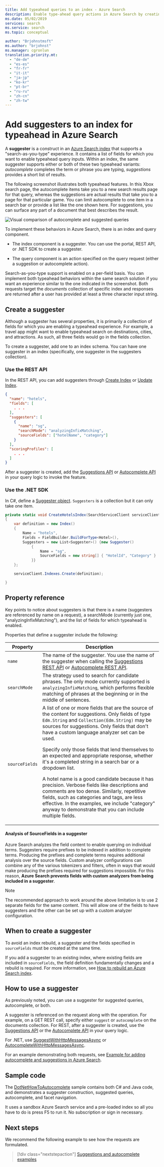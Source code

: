 ```yaml
---
title: Add typeahead queries to an index - Azure Search
description: Enable type-ahead query actions in Azure Search by creating suggesters and formulating requests that invoke autocomplete or autosuggested query terms.
ms.date: 05/02/2019
services: search
ms.service: search
ms.topic: conceptual

author: "Brjohnstmsft"
ms.author: "brjohnst"
ms.manager: cgronlun
translation.priority.mt:
  - "de-de"
  - "es-es"
  - "fr-fr"
  - "it-it"
  - "ja-jp"
  - "ko-kr"
  - "pt-br"
  - "ru-ru"
  - "zh-cn"
  - "zh-tw"
---
```

# Add suggesters to an index for typeahead in Azure Search

A **suggester** is a construct in an [Azure Search index](search-what-is-an-index.md) that supports a "search-as-you-type" experience. It contains a list of fields for which you want to enable typeahead query inputs. Within an index, the same suggester supports either or both of these two typeahead variants: *autocomplete* completes the term or phrase you are typing, *suggestions* provides a short list of results. 

The following screenshot illustrates both typeahead features. In this Xbox search page, the autocomplete items take you to a new search results page for that query, whereas the suggestions are actual results that take you to a page for that particular game. You can limit autocomplete to one item in a search bar or provide a list like the one shown here. For suggestions, you can surface any part of a document that best describes the result.

![Visual comparison of autocomplete and suggested queries](./media/index-add-suggesters/visual-comparison-suggest-complete.png "Visual comparison of autocomplete and suggested queries")

To implement these behaviors in Azure Search, there is an index and query component. 

+ The index component is a suggester. You can use the portal, REST API, or .NET SDK to create a suggester. 

+ The query component is an action specified on the query request (either a suggestion or autocomplete action). 

Search-as-you-type support is enabled on a per-field basis. You can implement both typeahead behaviors within the same search solution if you want an experience similar to the one indicated in the screenshot. Both requests target the *documents* collection of specific index and responses are returned after a user has provided at least a three character input string.

## Create a suggester

Although a suggester has several properties, it is primarily a collection of fields for which you are enabling a typeahead experience. For example, a travel app might want to enable typeahead search on destinations, cities, and attractions. As such, all three fields would go in the fields collection.

To create a suggester, add one to an index schema. You can have one suggester in an index (specifically, one suggester in the suggesters collection). 

### Use the REST API

In the REST API, you can add suggesters through [Create Index](https://docs.microsoft.com/rest/api/searchservice/create-index) or 
[Update Index](https://docs.microsoft.com/rest/api/searchservice/update-index). 

  ```json
  {
    "name": "hotels",
    "fields": [
      . . .
    ],
    "suggesters": [
      {
        "name": "sg",
        "searchMode": "analyzingInfixMatching",
        "sourceFields": ["hotelName", "category"]
      }
    ],
    "scoringProfiles": [
      . . .
    ]
  }
  ```
After a suggester is created, add the [Suggestions API](https://docs.microsoft.com/rest/api/searchservice/suggestions) or [Autocomplete API](https://docs.microsoft.com/rest/api/searchservice/autocomplete) in your query logic to invoke the feature.

### Use the .NET SDK

In C#, define a [Suggester object](https://docs.microsoft.com/dotnet/api/microsoft.azure.search.models.suggester?view=azure-dotnet). `Suggesters` is a collection but it can only take one item. 

```csharp
private static void CreateHotelsIndex(SearchServiceClient serviceClient)
{
    var definition = new Index()
    {
        Name = "hotels",
        Fields = FieldBuilder.BuildForType<Hotel>(),
        Suggesters = new List<Suggester>() {new Suggester()
            {
                Name = "sg",
                SourceFields = new string[] { "HotelId", "Category" }
            }}
    };

    serviceClient.Indexes.Create(definition);

}
```

## Property reference

Key points to notice about suggesters is that there is a name (suggesters are referenced by name on a request), a searchMode (currently just one, "analyzingInfixMatching"), and the list of fields for which typeahead is enabled. 

Properties that define a suggester include the following:

|Property      |Description      |
|--------------|-----------------|
|`name`        |The name of the suggester. You use the name of the suggester when calling the [Suggestions REST API](https://docs.microsoft.com/rest/api/searchservice/suggestions) or [Autocomplete REST API](https://docs.microsoft.com/rest/api/searchservice/autocomplete).|
|`searchMode`  |The strategy used to search for candidate phrases. The only mode currently supported is `analyzingInfixMatching`, which performs flexible matching of phrases at the beginning or in the middle of sentences.|
|`sourceFields`|A list of one or more fields that are the source of the content for suggestions. Only fields of type `Edm.String` and `Collection(Edm.String)` may be sources for suggestions. Only fields that don't have a custom language analyzer set can be used.<p/>Specify only those fields that lend themselves to an expected and appropriate response, whether it's a completed string in a search bar or a dropdown list.<p/>A hotel name is a good candidate because it has precision. Verbose fields like descriptions and comments are too dense. Similarly, repetitive fields, such as categories and tags, are less effective. In the examples, we include "category" anyway to demonstrate that you can include multiple fields. |

#### Analysis of SourceFields in a suggester

Azure Search analyzes the field content to enable querying on individual terms. Suggesters require prefixes to be indexed in addition to complete terms. Producing the prefixes and complete terms requires additional analysis over the source fields. Custom analyzer configurations can combine any of the various tokenizers and filters, often in ways that would make producing the prefixes required for suggestions impossible. For this reason, **Azure Search prevents fields with custom analyzers from being included in a suggester**.

> [!NOTE] 
>  The recommended approach to work around the above limitation is to use 2 separate fields for the same content. This will allow one of the fields to have suggesters and the other can be set up with a custom analyzer configuration.

## When to create a suggester

To avoid an index rebuild, a suggester and the fields specified in `sourceFields` must be created at the same time.

If you add a suggester to an existing index, where existing fields are included in `sourceFields`, the field definition fundamentally changes and a rebuild is required. For more information, see [How to rebuild an Azure Search index](search-howto-reindex.md).

## How to use a suggester

As previously noted, you can use a suggester for suggested queries, autocomplete, or both. 

A suggester is referenced on the request along with the operation. For example, on a GET REST call, specify either `suggest` or `autocomplete` on the documents collection. For REST, after a suggester is created, use the [Suggestions API](https://docs.microsoft.com/rest/api/searchservice/suggestions) or the [Autocomplete API](https://docs.microsoft.com/rest/api/searchservice/autocomplete) in your query logic.

For .NET, use [SuggestWithHttpMessagesAsync](https://docs.microsoft.com/dotnet/api/microsoft.azure.search.idocumentsoperations.suggestwithhttpmessagesasync?view=azure-dotnet) or [AutocompleteWithHttpMessagesAsync](https://docs.microsoft.com/dotnet/api/microsoft.azure.search.idocumentsoperations.autocompletewithhttpmessagesasync?view=azure-dotnet&viewFallbackFrom=azure-dotnet).

For an example demonstrating both requests, see [Example for adding autocomplete and suggestions in Azure Search](search-autocomplete-tutorial.md).

## Sample code

The [DotNetHowToAutocomplete](https://github.com/Azure-Samples/search-dotnet-getting-started/tree/master/DotNetHowToAutocomplete) sample contains both C# and Java code, and demonstrates a suggester construction, suggested queries, autocomplete, and facet navigation. 

It uses a sandbox Azure Search service and a pre-loaded index so all you have to do is press F5 to run it. No subscription or sign in necessary.

## Next steps

We recommend the following example to see how the requests are formulated.

> [!div class="nextstepaction"]
> [Suggestions and autocomplete examples](search-autocomplete-tutorial.md) 
